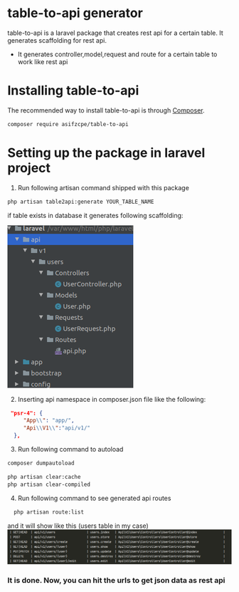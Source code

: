 # table-to-api generator
table-to-api is a laravel package that creates rest api for a certain table. It generates scaffolding for rest api.
  - It generates controller,model,request and route for a certain table to work like rest api
  
# Installing table-to-api
The recommended way to install table-to-api is through
[Composer](https://getcomposer.org/).

```bash
composer require asifzcpe/table-to-api
```
# Setting up the package in laravel project
1. Run following artisan command shipped with this package
```bash
php artisan table2api:generate YOUR_TABLE_NAME
```
if table exists in database it generates following scaffolding:

![Image of table-to-api](https://raw.githubusercontent.com/asifzcpe/table-to-api/master/docs/Screenshot%20from%202020-03-13%2000-26-21.png)

2. Inserting api namespace in composer.json file like the following:
```json
 "psr-4": {
     "App\\": "app/",
     "Api\\V1\\":"api/v1/"
  },
```
3. Run following command to autoload
```bash
composer dumpautoload
```
```bash
php artisan clear:cache
php artisan clear-compiled
```
4. Run following command to see generated api routes
```bash
  php artisan route:list
```
and it will show like this (users table in my case)
![Image of route lists](https://raw.githubusercontent.com/asifzcpe/table-to-api/master/docs/Screenshot%20from%202020-03-13%2000-49-09.png)

### It is done. Now, you can hit the urls to get json data as rest api
